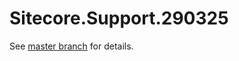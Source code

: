 # Sitecore.Support.290325

See [master branch](https://github.com/sitecoresupport/Sitecore.Support.290325) for details.